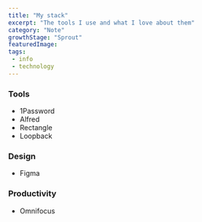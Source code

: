 ```yaml
---
title: "My stack"
excerpt: "The tools I use and what I love about them"
category: "Note"
growthStage: "Sprout"
featuredImage: 
tags:
 - info
 - technology
---
```


### Tools
- 1Password
- Alfred
- Rectangle
- Loopback

### Design
- Figma

### Productivity
- Omnifocus